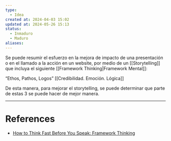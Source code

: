 ```yaml
---
type:
  - Idea
created at: 2024-04-03 15:02 
updated at: 2024-05-26 15:13
status:
  - Inmaduro
  - Maduro
aliases:
---
```

Se puede resumir el esfuerzo en la mejora de impacto de una presentación o en el llamado a la acción en un website, por medio de un [[Storytelling]] que incluya el siguiente [[Framework Thinking|Framework Mental]]:

“Ethos, Pathos, Logos” [[Credibilidad. Emoción. Lógica]]

De esta manera, para mejorar el storytelling, se puede determinar que parte de estas 3 se puede hacer de mejor manera.

---
# References

- [How to Think Fast Before You Speak: Framework Thinking](https://youtu.be/lcyHC9HLTzc?si=VcgxgH8sXB_MbEnu)


